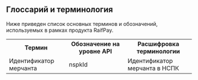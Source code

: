 ## Глоссарий и терминология

Ниже приведен список основных терминов и обозначений, используемых в рамках продукта RaifPay.

<table>
  <tr>
    <td align="center"><b>Термин</b></td><td align="center"><b>Обозначение на уровне API</b></td><td align="center"><b>Расшифровка терминологии</b></td>
  </tr>
  <tr>
    <td>Идентификатор мерчанта</td><td>nspkId</td><td>Идентификатор мерчанта в НСПК</td>
  </tr>
</table>


